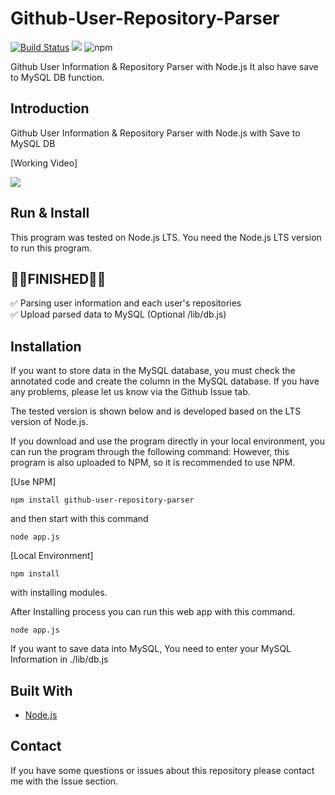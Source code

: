 # Github-User-Repository-Parser

[![Build Status](https://travis-ci.org/sangumee/Github-User-Parser.svg?branch=master)](https://travis-ci.org/sangumee/Github-User-Parser) ![](https://img.shields.io/badge/Code%20Statue-Close-red.svg) ![npm](https://img.shields.io/npm/dt/github-user-repository-parser)

Github User Information & Repository Parser with Node.js
It also have save to MySQL DB function.

## Introduction

Github User Information & Repository Parser with Node.js with Save to MySQL DB

[Working Video]

[![](http://img.youtube.com/vi/L0hq0gtrvYo/0.jpg)](http://www.youtube.com/watch?v=L0hq0gtrvYo)

## Run & Install

This program was tested on Node.js LTS. You need the Node.js LTS version to run this program.

## 👨‍💻FINISHED👨‍💻

✅ Parsing user information and each user's repositories  
✅ Upload parsed data to MySQL (Optional /lib/db.js)

## Installation

If you want to store data in the MySQL database, you must check the annotated code and create the column in the MySQL database. If you have any problems, please let us know via the Github Issue tab.

The tested version is shown below and is developed based on the LTS version of Node.js.

If you download and use the program directly in your local environment, you can run the program through the following command: However, this program is also uploaded to NPM, so it is recommended to use NPM.

[Use NPM]

```
npm install github-user-repository-parser
```

and then start with this command

```
node app.js
```

[Local Environment]

```
npm install
```

with installing modules.

After Installing process you can run this web app with this command.

```
node app.js
```

If you want to save data into MySQL, You need to enter your MySQL Information in ./lib/db.js

## Built With

- [Node.js](https://nodejs.org)

## Contact

If you have some questions or issues about this repository please contact me with the Issue section.
